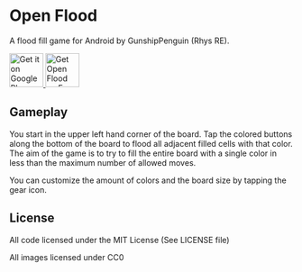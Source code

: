 # Open Flood

A flood fill game for Android by GunshipPenguin (Rhys RE).

<a href="https://play.google.com/store/apps/details?id=com.gunshippenguin.openflood">
    <img alt="Get it on Google Play" src="https://play.google.com/intl/en_us/badges/images/apps/en-play-badge.png" height="60"/>
</a>
<a href="https://f-droid.org/repository/browse/?fdid=com.gunshippenguin.openflood">
    <img alt="Get Open Flood on F-Droid" src="https://f-droid.org/wiki/images/c/c4/F-Droid-button_available-on.png" height="60"/>
</a>

## Gameplay

You start in the upper left hand corner of the board. Tap the colored buttons along the
bottom of the board to flood all adjacent filled cells with that color. The aim of the game
is to try to fill the entire board with a single color in less than the maximum number of
allowed moves.

You can customize the amount of colors and the board size by tapping the gear icon.

## License

All code licensed under the MIT License (See LICENSE file)

All images licensed under CC0
